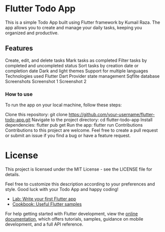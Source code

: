 # Flutter Todo App
This is a simple Todo App built using Flutter framework by Kumail Raza. The app allows you to create and manage your daily tasks, keeping you organized and productive.

## Features
Create, edit, and delete tasks
Mark tasks as completed
Filter tasks by completed and uncompleted status
Sort tasks by creation date or completion date
Dark and light themes
Support for multiple languages
Technologies used
Flutter
Dart
Provider state management
Sqflite database
Screenshots
Screenshot 1 Screenshot 2

### How to use
To run the app on your local machine, follow these steps:

Clone this repository: git clone https://github.com/your-username/flutter-todo-app.git
Navigate to the project directory: cd flutter-todo-app
Install dependencies: flutter pub get
Run the app: flutter run
Contributions
Contributions to this project are welcome. Feel free to create a pull request or submit an issue if you find a bug or have a feature request.

# License
This project is licensed under the MIT License - see the LICENSE file for details.

Feel free to customize this description according to your preferences and style. Good luck with your Todo App and happy coding!


- [Lab: Write your first Flutter app](https://docs.flutter.dev/get-started/codelab)
- [Cookbook: Useful Flutter samples](https://docs.flutter.dev/cookbook)

For help getting started with Flutter development, view the
[online documentation](https://docs.flutter.dev/), which offers tutorials,
samples, guidance on mobile development, and a full API reference.
